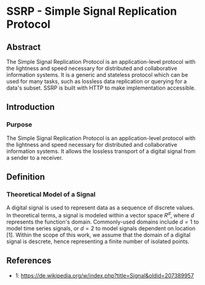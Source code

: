 # SSRP - Simple Signal Replication Protocol

## Abstract

The Simple Signal Replication Protocol is an application-level protocol with
the lightness and speed necessary for distributed and collaborative information
systems. It is a generic and stateless protocol which can be used for many
tasks, such as lossless data replication or querying for a data's subset.  SSRP
is built with HTTP to make implementation accessible.

## Introduction

### Purpose

The Simple Signal Replication Protocol is an application-level protocol with
the lightness and speed necessary for distributed and collaborative information
systems. It allows the lossless transport of a digital signal from a sender to
a receiver.

## Definition

### Theoretical Model of a Signal

A digital signal is used to represent data as a sequence of discrete values.
In theoretical terms, a signal is modeled within a vector space $R^d$, where
$d$ represents the function's domain. Commonly-used domains include $d=1$ to
model time series signals, or $d=2$ to model signals dependent on location [1].
Within the scope of this work, we assume that the domain of a digital signal is
descrete, hence representing a finite number of isolated points.


## References

- 1: https://de.wikipedia.org/w/index.php?title=Signal&oldid=207389957
